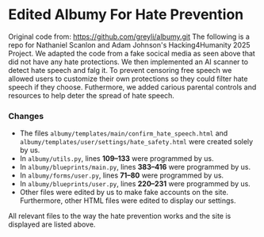 # Edited Albumy For Hate Prevention

Original code from: https://github.com/greyli/albumy.git
The following is a repo for Nathaniel Scanlon and Adam Johnson's Hacking4Humanity 2025 Project.
We adapted the code from a fake socical media as seen above that did not have
any hate protections. We then implemented an AI scanner to detect hate speech and falg it. To prevent censoring free speech
we allowed users to customize their own protections so they could filter hate speech if they choose.
Futhermore, we added carious parental controls and resources to help deter the spread of hate speech.

### Changes

- The files `albumy/templates/main/confirm_hate_speech.html` and `albumy/templates/user/settings/hate_safety.html` were created solely by us.  
- In `albumy/utils.py`, lines **109–133** were programmed by us.  
- In `albumy/blueprints/main.py`, lines **383–416** were programmed by us.  
- In `albumy/forms/user.py`, lines **71–80** were programmed by us.  
- In `albumy/blueprints/user.py`, lines **220–231** were programmed by us.  
- Other files were edited by us to make fake accounts on the site. Furthermore, other HTML files were edited to display our settings.  

All relevant files to the way the hate prevention works and the site is displayed are listed above.

